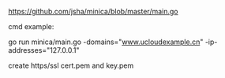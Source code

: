 https://github.com/jsha/minica/blob/master/main.go

cmd example:

go run minica/main.go -domains="www.ucloudexample.cn" -ip-addresses="127.0.0.1"

create https/ssl cert.pem and key.pem